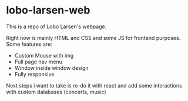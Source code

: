 # lobo-larsen-web

This is a repo of Lobo Larsen's webpage.

Right now is mainly HTML and CSS and some JS for frontend purposes.
Some features are:
-  Custom Mouse with img
-  Full page nav menu
-  Window inside window design
-  Fully responsive

Next steps i want to take is re-do it with react and add some interactions with custom databases (concerts, music)
